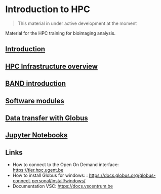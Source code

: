 # Introduction to HPC

> This material in under active development at the moment

Material for the HPC training for bioimaging analysis.

## [Introduction](chapters/session0.md)

## [HPC Infrastructure overview](chapters/session1.md)

## [BAND introduction](chapters/session2.md)

## [Software modules](chapters/software.md)

## [Data transfer with Globus](chapters/session3.md)

## [Jupyter Notebooks](chapters/session6_jupyter_notebook.md)


## Links
- How to connect to the Open On Demand interface:  https://tier.hpc.ugent.be 
- How to install Globus for windows: : https://docs.globus.org/globus-connect-personal/install/windows/
- Documentation VSC: https://docs.vscentrum.be



